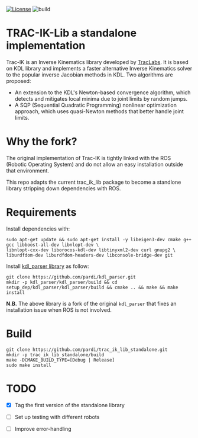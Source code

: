 [![License](https://img.shields.io/badge/License-BSD_3--Clause-blue.svg)](https://opensource.org/licenses/BSD-3-Clause)
![build](https://github.com/pardi/trac_ik_lib_standalone/actions/workflows/docker-image.yml/badge.svg?event=push)

# TRAC-IK-Lib a standalone implementation

Trac-IK is an Inverse Kinematics library developed by [TracLabs](https://traclabs.com/). It is based on KDL library and implements a faster alternative Inverse Kinematics solver to the popular inverse Jacobian methods in KDL. Two algorithms are proposed:
- An extension to the KDL's Newton-based convergence algorithm, which detects and mitigates local minima due to joint limits by random jumps. 
- A SQP (Sequential Quadratic Programming) nonlinear optimization approach, which uses quasi-Newton methods that better handle joint limits.


# Why the fork?

The original implementation of Trac-IK is tightly linked with the ROS (Robotic Operating System) and do not allow an easy installation outside that environment. 

This repo adapts the current trac_ik_lib package to become a standlone library stripping down dependencies with ROS.

# Requirements
Install dependencies with:
```
sudo apt-get update && sudo apt-get install -y libeigen3-dev cmake g++ gcc libboost-all-dev libnlopt-dev \
libnlopt-cxx-dev liborocos-kdl-dev libtinyxml2-dev curl gnupg2 \
liburdfdom-dev liburdfdom-headers-dev libconsole-bridge-dev git
```

Install [kdl_parser library](https://github.com/pardi/kdl_parser.git) as follow:
```
git clone https://github.com/pardi/kdl_parser.git
mkdir -p kdl_parser/kdl_parser/build && cd setup_dep/kdl_parser/kdl_parser/build && cmake .. && make && make install
```
**N.B.** The above library is a fork of the original `kdl_parser` that fixes an installation issue when ROS is not involved.

# Build
```
git clone https://github.com/pardi/trac_ik_lib_standalone.git
mkdir -p trac_ik_lib_standalone/build
make -DCMAKE_BUILD_TYPE=[Debug | Release]
sudo make install
```

# TODO
- [x] Tag the first version of the standalone library
- [ ] Set up testing with different robots
- [ ] Improve error-handling


